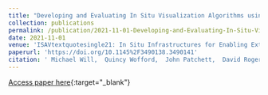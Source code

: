 ```yaml
---
title: "Developing and Evaluating In Situ Visualization Algorithms using Containers"
collection: publications
permalink: /publication/2021-11-01-Developing-and-Evaluating-In-Situ-Visualization-Algorithms-using-Containers
date: 2021-11-01
venue: 'ISAVtextquotesingle21: In Situ Infrastructures for Enabling Extreme-Scale Analysis and Visualization'
paperurl: 'https://doi.org/10.1145%2F3490138.3490141'
citation: ' Michael Will,  Quincy Wofford,  John Patchett,  David Rogers,  Jonas Lukasczyk,  Christoph Garth, &quot;Developing and Evaluating In Situ Visualization Algorithms using Containers.&quot; ISAVtextquotesingle21: In Situ Infrastructures for Enabling Extreme-Scale Analysis and Visualization, 2021.'
---
```

[Access paper here](https://doi.org/10.1145%2F3490138.3490141){:target="_blank"}
